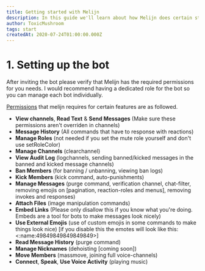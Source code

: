 ```yaml
---
title: Getting started with Melijn
description: In this guide we'll learn about how Melijn does certain stuff and basic configuration.
author: ToxicMushroom
tags: start
createdAt: 2020-07-24T01:00:00.000Z
---
```


# 1. Setting up the bot
After <nuxt-link to='/invite' class='text-link'>inviting</nuxt-link> the bot please verify that Melijn has the required permissions for you needs.
I would recommend having a dedicated role for the bot so you can manage each bot individually.

<a class='text-link' rel="noopener noreferrer nofollow" href='https://support.discord.com/hc/en-us/articles/206029707-How-do-I-set-up-Permissions-'>Permissions</a> that melijn requires for certain features are as followed.
- **View channels**, **Read Text** & **Send Messages** (Make sure these permissions aren't overriden in channels)
- **Message History** (All commands that have to response with reactions)
- **Manage Roles** (not needed if you set the mute role yourself and don't use setRoleColor)
- **Manage Channels** (clearchannel)
- **View Audit Log** (logchannels, sending banned/kicked messages in the banned and kicked message channels)
- **Ban Members** (for banning / unbanning, viewing ban logs)
- **Kick Members** (kick command, auto-punishments)
- **Manage Messages** (purge command, verification channel, chat-filter, removing emojis on [pagination, reaction-roles and menus], removing invokes and responses)
- **Attach Files** (image manipulation commands)
- **Embed Links** (Please only disallow this if you know what you're doing. Embeds are a tool for bots to make messages look nicely)
- **Use External Emojis** (use of custom emojis in some commands to make things look nice) [if you disable this the emotes will look like this: <:name:49849849849849849>]
- **Read Message History** (purge command)
- **Manage Nicknames** (dehoisting [coming soon])
- **Move Members** (massmove, joining full voice-channels)
- **Connect**, **Speak**, **Use Voice Activity** (playing music)


